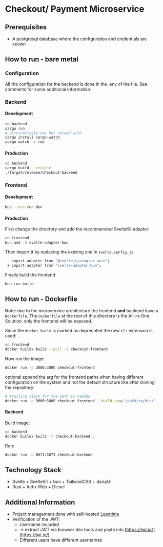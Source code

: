 # Checkout/ Payment Microservice

## Prerequisites
* A postgresql database where the configuration and credentials are known

## How to run - bare metal

### Configuration
All the configuration for the backend is done in the .env of the file. See comments for some additional information.

### Backend
#### Development
```bash
cd backend
cargo run 
# alternatively use hot reload with
cargo install cargo-watch
cargo watch -x run
```

#### Production
```bash
cd backend
cargo build --release
./target/release/checkout-backend
```

### Frontend
#### Development
```bash
bun --bun run dev
```

#### Production
First change the directory and add the recommended SvelteKit adapter:
```bash
cd frontend
bun add -D svelte-adapter-bun
```
Then import it by replacing the existing one in `svelte.config.js` 

```bash
 - import adapter from "@sveltejs/adapter-auto";
 + import adapter from "svelte-adapter-bun";
```

Finally build the frontend:
```bash
bun run build
```

## How to run - Dockerfile
Note: due to the microservice architecture the frontend __and__ backend have a `Dockerfile`. The `Dockerfile` at the root of this directory is the All-in-One Solution, only the frontend will be exposed.

Since the `docker build` is marked as deprecated the new `cli` extension is used:
```bash
cd frontend
docker buildx build --pull -t checkout-frontend .
```
Now run the image:
```bash
docker run -p 3000:3000 checkout-frontend
```
optional append the arg for the frontend paths when having different configuration on the system and not the default structure like after cloning the repository:
```bash
# trailing slash for the path is needed
docker run -p 3000:3000 checkout-frontend --build-arg="/path/to/dir/"
```
#### Backend
Build image:
```bash
cd backend
docker buildx build -t checkout-backend .
```

Run:
```bash
docker run -p 8071:8071 checkout-backend
```


## Technology Stack
* Svelte + SvelteKit + bun + TailwindCSS + daisyUI
* Rust + Actix Web + Diesel

## Additional Information
* Project management done with self-hosted [Leantime](https://github.com/Leantime/leantime)
* Verification of the JWT: 
  * Username included 
  * -> extract JWT via browser dev tools and paste into [https://jwt.io/](https://jwt.io/)
  * Different users have different usernames